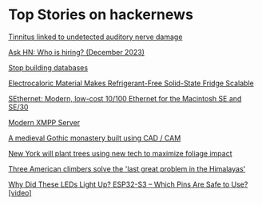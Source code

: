 # Top Stories on hackernews <br />
[Tinnitus linked to undetected auditory nerve damage](https://scitechdaily.com/tinnitus-linked-to-hidden-undetected-auditory-nerve-damage-a-step-towards-a-cure/)

[Ask HN: Who is hiring? (December 2023)]()

[Stop building databases](https://sqlsync.dev/posts/stop-building-databases/)

[Electrocaloric Material Makes Refrigerant-Free Solid-State Fridge Scalable](https://spectrum.ieee.org/solid-state-refrigerator)

[SEthernet: Modern, low-cost 10/100 Ethernet for the Macintosh SE and SE/30](https://github.com/rhalkyard/SEthernet)

[Modern XMPP Server](https://docs.trueelena.org/self_hosting/modern_xmpp_server/index.html)

[A medieval Gothic monastery built using CAD / CAM](https://hackaday.com/2023/01/13/a-medieval-gothic-monastery-built-using-cad-cam/)

[New York will plant trees using new tech to maximize foliage impact](https://www.theguardian.com/us-news/2023/nov/30/new-york-city-tree-planting-lidar-mapping)

[Three American climbers solve the 'last great problem in the Himalayas'](https://www.nytimes.com/2023/12/01/us/climbing-jannu-north-face.html)

[Why Did These LEDs Light Up? ESP32-S3 – Which Pins Are Safe to Use? [video]](https://www.youtube.com/watch?v=tC-DLeI6hjQ)
